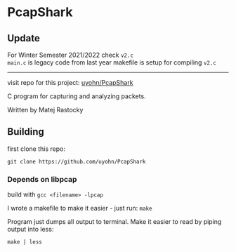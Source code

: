 # PcapShark

## Update

For Winter Semester 2021/2022 check `v2.c`  
`main.c` is legacy code from last year
makefile is setup for compiling `v2.c`
 
---
 
visit repo for this project: [uyohn/PcapShark](https://www.github.com/uyohn/PcapShark)

C program for capturing and analyzing packets.

Written by Matej Rastocky

## Building

first clone this repo:

`git clone https://github.com/uyohn/PcapShark`

### Depends on libpcap

build with `gcc <filename> -lpcap`

I wrote a makefile to make it easier - just run: `make`

Program just dumps all output to terminal.
Make it easier to read by piping output into less:

`make | less`
